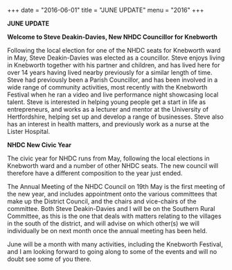 +++
date = "2016-06-01"
title = "JUNE UPDATE"
menu = "2016"
+++

**JUNE UPDATE**

**Welcome to Steve Deakin-Davies, New NHDC Councillor for Knebworth**

Following the local election for one of the NHDC seats for Knebworth
ward in May, Steve Deakin-Davies was elected as a councillor. Steve
enjoys living in Knebworth together with his partner and children, and
has lived here for over 14 years having lived nearby previously for a
similar length of time. Steve had previously been a Parish Councillor,
and has been involved in a wide range of community activities, most
recently with the Knebworth Festival when he ran a video and live
performance night showcasing local talent. Steve is interested in
helping young people get a start in life as entrepreneurs, and works as
a lecturer and mentor at the University of Hertfordshire, helping set up
and develop a range of businesses. Steve also has an interest in health
matters, and previously work as a nurse at the Lister Hospital.

**NHDC New Civic Year**

The civic year for NHDC runs from May, following the local elections in
Knebworth ward and a number of other NHDC seats. The new council will
therefore have a different composition to the year just ended.

The Annual Meeting of the NHDC Council on 19th May is the first meeting
of the new year, and includes appointment onto the various committees
that make up the District Council, and the chairs and vice-chairs of the
committee. Both Steve Deakin-Davies and I will be on the Southern Rural
Committee, as this is the one that deals with matters relating to the
villages in the south of the district, and will advise on which other(s)
we will individually be on next month once the annual meeting has been
held.

June will be a month with many activities, including the Knebworth
Festival, and I am looking forward to going along to some of the events
and will no doubt see some of you there.
